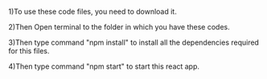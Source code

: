 1)To use these code files, you need to download it.

2)Then Open terminal to the folder in which you have these codes.

3)Then type command "npm install" to install all the dependencies required for this files.

4)Then type command "npm start" to start this react app.
